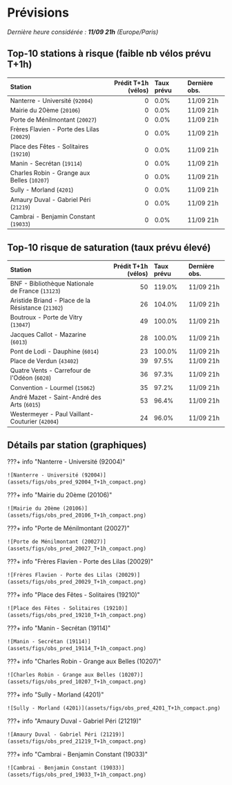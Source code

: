 # Prévisions

*Dernière heure considérée : **11/09 21h** (Europe/Paris)*

## Top-10 stations à risque (faible nb vélos prévu T+1h)

| Station                                     |   Prédit T+1h (vélos) | Taux prévu   | Dernière obs.   |
|:--------------------------------------------|----------------------:|:-------------|:----------------|
| Nanterre - Université (`92004`)             |                     0 | 0.0%         | 11/09 21h       |
| Mairie du 20ème (`20106`)                   |                     0 | 0.0%         | 11/09 21h       |
| Porte de Ménilmontant (`20027`)             |                     0 | 0.0%         | 11/09 21h       |
| Frères Flavien - Porte des Lilas (`20029`)  |                     0 | 0.0%         | 11/09 21h       |
| Place des Fêtes - Solitaires (`19210`)      |                     0 | 0.0%         | 11/09 21h       |
| Manin - Secrétan (`19114`)                  |                     0 | 0.0%         | 11/09 21h       |
| Charles Robin - Grange aux Belles (`10207`) |                     0 | 0.0%         | 11/09 21h       |
| Sully - Morland (`4201`)                    |                     0 | 0.0%         | 11/09 21h       |
| Amaury Duval - Gabriel Péri (`21219`)       |                     0 | 0.0%         | 11/09 21h       |
| Cambrai - Benjamin Constant (`19033`)       |                     0 | 0.0%         | 11/09 21h       |

## Top-10 risque de saturation (taux prévu élevé)

| Station                                            |   Prédit T+1h (vélos) | Taux prévu   | Dernière obs.   |
|:---------------------------------------------------|----------------------:|:-------------|:----------------|
| BNF - Bibliothèque Nationale de France (`13123`)   |                    50 | 119.0%       | 11/09 21h       |
| Aristide Briand - Place de la Résistance (`21302`) |                    26 | 104.0%       | 11/09 21h       |
| Boutroux - Porte de Vitry (`13047`)                |                    49 | 100.0%       | 11/09 21h       |
| Jacques Callot - Mazarine (`6013`)                 |                    28 | 100.0%       | 11/09 21h       |
| Pont de Lodi - Dauphine (`6014`)                   |                    23 | 100.0%       | 11/09 21h       |
| Place de Verdun (`43402`)                          |                    39 | 97.5%        | 11/09 21h       |
| Quatre Vents - Carrefour de l'Odéon (`6028`)       |                    36 | 97.3%        | 11/09 21h       |
| Convention - Lourmel (`15062`)                     |                    35 | 97.2%        | 11/09 21h       |
| André Mazet - Saint-André des Arts (`6015`)        |                    53 | 96.4%        | 11/09 21h       |
| Westermeyer - Paul Vaillant-Couturier (`42004`)    |                    24 | 96.0%        | 11/09 21h       |

## Détails par station (graphiques)

???+ info "Nanterre - Université (92004)"

    ![Nanterre - Université (92004)](assets/figs/obs_pred_92004_T+1h_compact.png)

???+ info "Mairie du 20ème (20106)"

    ![Mairie du 20ème (20106)](assets/figs/obs_pred_20106_T+1h_compact.png)

???+ info "Porte de Ménilmontant (20027)"

    ![Porte de Ménilmontant (20027)](assets/figs/obs_pred_20027_T+1h_compact.png)

???+ info "Frères Flavien - Porte des Lilas (20029)"

    ![Frères Flavien - Porte des Lilas (20029)](assets/figs/obs_pred_20029_T+1h_compact.png)

???+ info "Place des Fêtes - Solitaires (19210)"

    ![Place des Fêtes - Solitaires (19210)](assets/figs/obs_pred_19210_T+1h_compact.png)

???+ info "Manin - Secrétan (19114)"

    ![Manin - Secrétan (19114)](assets/figs/obs_pred_19114_T+1h_compact.png)

???+ info "Charles Robin - Grange aux Belles (10207)"

    ![Charles Robin - Grange aux Belles (10207)](assets/figs/obs_pred_10207_T+1h_compact.png)

???+ info "Sully - Morland (4201)"

    ![Sully - Morland (4201)](assets/figs/obs_pred_4201_T+1h_compact.png)

???+ info "Amaury Duval - Gabriel Péri (21219)"

    ![Amaury Duval - Gabriel Péri (21219)](assets/figs/obs_pred_21219_T+1h_compact.png)

???+ info "Cambrai - Benjamin Constant (19033)"

    ![Cambrai - Benjamin Constant (19033)](assets/figs/obs_pred_19033_T+1h_compact.png)

